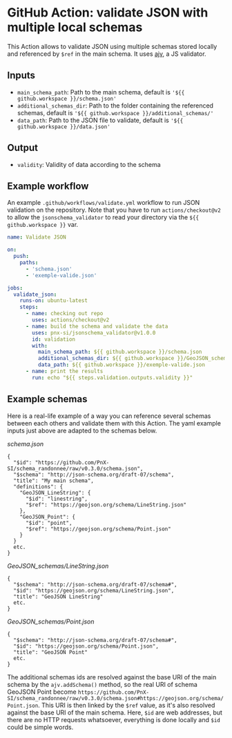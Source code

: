 # GitHub Action: validate JSON with multiple local schemas

This Action allows to validate JSON using multiple schemas stored locally and referenced by `$ref` in the main schema.
It uses [ajv](https://ajv.js.org/), a JS validator.

## Inputs
- `main_schema_path`: Path to the main schema, default is `'${{ github.workspace }}/schema.json'`
- `additional_schemas_dir`: Path to the folder containing the referenced schemas, default is `'${{ github.workspace }}/additional_schemas/'`
- `data_path`: Path to the JSON file to validate, default is `'${{ github.workspace }}/data.json'`

## Output
- `validity`: Validity of data according to the schema


## Example workflow

An example `.github/workflows/validate.yml` workflow to run JSON validation on the repository. Note that you have to run `actions/checkout@v2` to allow the `jsonschema_validator` to read your directory via the `${{ github.workspace }}` var.

```yaml
name: Validate JSON

on:
  push:
    paths:
      - 'schema.json'
      - 'exemple-valide.json'

jobs:
  validate_json:
    runs-on: ubuntu-latest
    steps:
      - name: checking out repo
        uses: actions/checkout@v2
      - name: build the schema and validate the data
        uses: pnx-si/jsonschema_validator@v1.0.0
        id: validation
        with:
          main_schema_path: ${{ github.workspace }}/schema.json
          additional_schemas_dir: ${{ github.workspace }}/GeoJSON_schemas/
          data_path: ${{ github.workspace }}/exemple-valide.json
      - name: print the results
        run: echo "${{ steps.validation.outputs.validity }}"
```

## Example schemas

Here is a real-life example of a way you can reference several schemas between each others and validate them with this Action. The yaml example inputs just above are adapted to the schemas below.

*schema.json*
```
{
  "$id": "https://github.com/PnX-SI/schema_randonnee/raw/v0.3.0/schema.json",
  "$schema": "http://json-schema.org/draft-07/schema",
  "title": "My main schema",
  "definitions": {
    "GeoJSON_LineString": {
      "$id": "linestring",
      "$ref": "https://geojson.org/schema/LineString.json"
    },
    "GeoJSON_Point": {
      "$id": "point",
      "$ref": "https://geojson.org/schema/Point.json"
    }
  }
  etc.
}
```

*GeoJSON_schemas/LineString.json*
```
{
  "$schema": "http://json-schema.org/draft-07/schema#",
  "$id": "https://geojson.org/schema/LineString.json",
  "title": "GeoJSON LineString"
  etc.
}
```

*GeoJSON_schemas/Point.json*
```
{
  "$schema": "http://json-schema.org/draft-07/schema#",
  "$id": "https://geojson.org/schema/Point.json",
  "title": "GeoJSON Point"
  etc.
}
```

The additional schemas ids are resolved against the base URI of the main schema by the `ajv.addSchema()` method, so the real URI of schema GeoJSON Point become `https://github.com/PnX-SI/schema_randonnee/raw/v0.3.0/schema.json#https://geojson.org/schema/Point.json`. This URI is then linked by the `$ref` value, as it's also resolved against the base URI of the main schema. Here, `$id` are web addresses, but there are no HTTP requests whatsoever, everything is done locally and `$id` could be simple words.